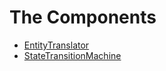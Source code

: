The Components
==============

* [EntityTranslator](entityTranslator.md)
* [StateTransitionMachine](stateTransitionMachine.md)